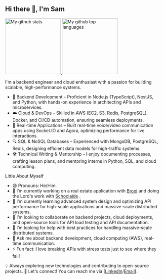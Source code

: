 ## Hi there 👋, I'm Sam



<a href="https://github.com/Hyeman-Samuel">
  <img height="180em" src="https://github-readme-stats.vercel.app/api?username=Hyeman-Samuel&show_icons=true&theme=merko&count_private=true&show=reviews,discussions_started,discussions_answered,prs_merged,prs_merged_percentage" alt="My github stats" />
  <img height="180em" src="https://github-readme-stats.vercel.app/api/top-langs/?username=Hyeman-Samuel&hide_progress=true&langs_count=6&show_icons=true&theme=merko&count_private=true" alt="My github top languages" />
</a>

I'm a backend engineer and cloud enthusiast with a passion for building scalable, high-performance systems.

- 🚀 Backend Development – Proficient in Node.js (TypeScript), NestJS, and Python, with hands-on experience in architecting APIs and microservices.
- ☁️ Cloud & DevOps – Skilled in AWS (EC2, S3, Redis, PostgreSQL), Docker, and CI/CD automation, ensuring seamless deployments.
- 📡 Real-time Applications – Built real-time voice/video communication apps using Socket.IO and Agora, optimizing performance for live interactions.
- 🔍 SQL & NoSQL Databases – Experienced with MongoDB, PostgreSQL, Redis, designing efficient data models for high-traffic systems.
- 🛠 Technical Writing & Mentorship – I enjoy documenting processes, crafting lesson plans, and mentoring interns in Python, SQL, and cloud computing.

<!-- - 📊 Big Data & Load Testing – Developed tools for automated data generation and API load testing, ensuring robustness in production.-->
Little About Myself

- 😄 Pronouns: He/Him.
- 🔭 I’m currently working on a real estate application with [Brooi](https://brooi.com/) and doing the Lord's work with [Schoolaide](https://schoolaide.co/) .
- 🌱 I’m currently learning advanced system design and optimizing API performance for high-scale applications and  massive-scale distributed systems.
- 👯 I’m looking to collaborate on backend projects, cloud deployments, and open-source tools for API load testing and API documentation.
- 🤔 I’m looking for help with best practices for handling massive-scale distributed systems.
- 💬 Ask me about backend development, cloud computing (AWS), real-time communication.
- ⚡ Fun fact: I love breaking APIs with stress tests just to see where they fail!


💡 Always exploring new technologies and contributing to open-source projects.
📩 Let's connect! You can reach me via [[LinkedIn](https://www.linkedin.com/in/samuel-hyeman-6b1626174/)/[Email](mailto:hyemansamuel@gmail.com)].



<!--
**Hyeman-Samuel/Hyeman-Samuel** is a ✨ _special_ ✨ repository because its `README.md` (this file) appears on your GitHub profile.

Here are some ideas to get you started:

- 🔭 I’m currently working on ...
- 🌱 I’m currently learning ...
- 👯 I’m looking to collaborate on ...
- 🤔 I’m looking for help with ...
- 💬 Ask me about ...
- 📫 How to reach me: ...
- 😄 Pronouns: ...
- ⚡ Fun fact: ...
-->
